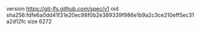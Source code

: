 version https://git-lfs.github.com/spec/v1
oid sha256:fdfe6a0dd41f31e20ec98f0b2e389339f986e1b9a2c3ce210eff5ec31a2d12fc
size 6272
